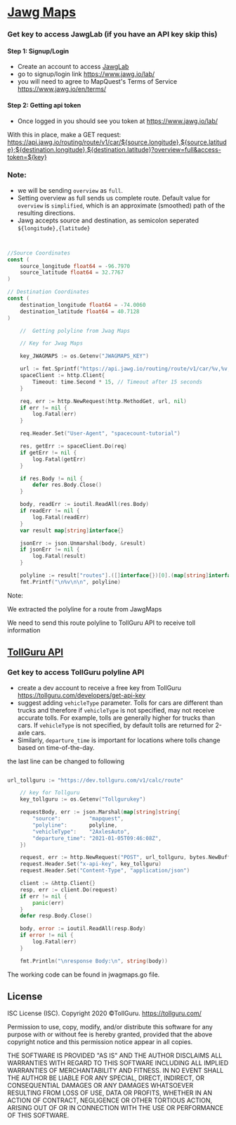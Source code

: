 # [Jawg Maps](https://www.jawg.io/lab/)

### Get key to access JawgLab (if you have an API key skip this)
#### Step 1: Signup/Login
* Create an account to access [JawgLab](https://www.jawg.io/lab/)
* go to signup/login link https://www.jawg.io/lab/
* you will need to agree to MapQuest's Terms of Service https://www.jawg.io/en/terms/

#### Step 2: Getting api token
* Once logged in you should see you token at https://www.jawg.io/lab/


With this in place, make a GET request: https://api.jawg.io/routing/route/v1/car/${source.longitude},${source.latitude};${destination.longitude},${destination.latitude}?overview=full&access-token=${key}

### Note:
* we will be sending `overview` as `full`.
* Setting overview as full sends us complete route. Default value for `overview` is `simplified`, which is an approximate (smoothed) path of the resulting directions.
* Jawg accepts source and destination, as semicolon seperated
  `${longitude},{latitude}`


```go


//Source Coordinates
const (
	source_longitude float64 = -96.7970
	source_latitude float64 = 32.7767
)

// Destination Coordinates
const (
	destination_longitude float64 = -74.0060
	destination_latitude float64 = 40.7128
)

	//	Getting polyline from Jwag Maps

	// Key for Jwag Maps

	key_JWAGMAPS := os.Getenv("JWAGMAPS_KEY")

	url := fmt.Sprintf("https://api.jawg.io/routing/route/v1/car/%v,%v;%v,%v?overview=full&access-token=%s", source_longitude, source_latitude, destination_longitude, destination_latitude, key_JWAGMAPS)
	spaceClient := http.Client{
		Timeout: time.Second * 15, // Timeout after 15 seconds
	}

	req, err := http.NewRequest(http.MethodGet, url, nil)
	if err != nil {
		log.Fatal(err)
	}

	req.Header.Set("User-Agent", "spacecount-tutorial")

	res, getErr := spaceClient.Do(req)
	if getErr != nil {
		log.Fatal(getErr)
	}

	if res.Body != nil {
		defer res.Body.Close()
	}

	body, readErr := ioutil.ReadAll(res.Body)
	if readErr != nil {
		log.Fatal(readErr)
	}
	var result map[string]interface{}

	jsonErr := json.Unmarshal(body, &result)
	if jsonErr != nil {
		log.Fatal(result)
	}

	polyline := result["routes"].([]interface{})[0].(map[string]interface{})["geometry"].(string)
	fmt.Printf("\n%v\n\n", polyline)

```

Note:

We extracted the polyline for a route from JawgMaps

We need to send this route polyline to TollGuru API to receive toll information

## [TollGuru API](https://tollguru.com/developers/docs/)

### Get key to access TollGuru polyline API
* create a dev account to receive a free key from TollGuru https://tollguru.com/developers/get-api-key
* suggest adding `vehicleType` parameter. Tolls for cars are different than trucks and therefore if `vehicleType` is not specified, may not receive accurate tolls. For example, tolls are generally higher for trucks than cars. If `vehicleType` is not specified, by default tolls are returned for 2-axle cars. 
* Similarly, `departure_time` is important for locations where tolls change based on time-of-the-day.

the last line can be changed to following

```go

url_tollguru := "https://dev.tollguru.com/v1/calc/route"

	// key for Tollguru
	key_tollguru := os.Getenv("Tollgurukey")

	requestBody, err := json.Marshal(map[string]string{
		"source":         "mapquest",
		"polyline":       polyline,
		"vehicleType":    "2AxlesAuto",
		"departure_time": "2021-01-05T09:46:08Z",
	})

	request, err := http.NewRequest("POST", url_tollguru, bytes.NewBuffer(requestBody))
	request.Header.Set("x-api-key", key_tollguru)
	request.Header.Set("Content-Type", "application/json")

	client := &http.Client{}
	resp, err := client.Do(request)
	if err != nil {
		panic(err)
	}
	defer resp.Body.Close()

	body, error := ioutil.ReadAll(resp.Body)
	if error != nil {
		log.Fatal(err)
	}

	fmt.Println("\nresponse Body:\n", string(body))
```

The working code can be found in jwagmaps.go file.

## License
ISC License (ISC). Copyright 2020 &copy;TollGuru. https://tollguru.com/

Permission to use, copy, modify, and/or distribute this software for any purpose with or without fee is hereby granted, provided that the above copyright notice and this permission notice appear in all copies.

THE SOFTWARE IS PROVIDED "AS IS" AND THE AUTHOR DISCLAIMS ALL WARRANTIES WITH REGARD TO THIS SOFTWARE INCLUDING ALL IMPLIED WARRANTIES OF MERCHANTABILITY AND FITNESS. IN NO EVENT SHALL THE AUTHOR BE LIABLE FOR ANY SPECIAL, DIRECT, INDIRECT, OR CONSEQUENTIAL DAMAGES OR ANY DAMAGES WHATSOEVER RESULTING FROM LOSS OF USE, DATA OR PROFITS, WHETHER IN AN ACTION OF CONTRACT, NEGLIGENCE OR OTHER TORTIOUS ACTION, ARISING OUT OF OR IN CONNECTION WITH THE USE OR PERFORMANCE OF THIS SOFTWARE.
